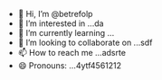 - 👋 Hi, I’m @betrefolp
- 👀 I’m interested in ...da
- 🌱 I’m currently learning ...
- 💞️ I’m looking to collaborate on ...sdf
- 📫 How to reach me ...adsrte
- 😄 Pronouns: ...4ytf4561212
<!---5454sdf78
betrefolp/betrefolp is a ✨ special ✨ repository because itfghs `README.md` (this file) appears on yourhfmmmGitHub profile.
You can click the Preview link to take a look atwre your23
changes.22
--->
